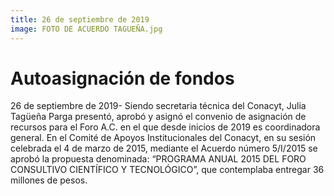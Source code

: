 ```yaml
---
title: 26 de septiembre de 2019
image: FOTO DE ACUERDO TAGUEÑA.jpg
---
```


# Autoasignación de fondos 

26 de septiembre de 2019- Siendo secretaria técnica del Conacyt, Julia Tagüeña Parga presentó, aprobó y asignó el convenio de asignación de recursos para el Foro A.C. en el que desde inicios de 2019 es coordinadora general. En el Comité de Apoyos Institucionales del Conacyt, en su sesión celebrada el 4 de marzo de 2015, mediante el Acuerdo número 5/I/2015 se aprobó la propuesta denominada: “PROGRAMA ANUAL 2015 DEL FORO CONSULTIVO CIENTÍFICO Y TECNOLÓGICO”, que contemplaba entregar 36 millones de pesos.
